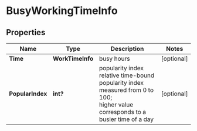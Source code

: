 # BusyWorkingTimeInfo


## Properties

| Name | Type | Description | Notes |
|------------ | ------------- | ------------- | -------------|
**Time** | **WorkTimeInfo** | busy hours |[optional]|
**PopularIndex** | **int?** | popularity index<br>relative time-bound popularity index measured from 0 to 100;<br>higher value corresponds to a busier time of a day |[optional]|